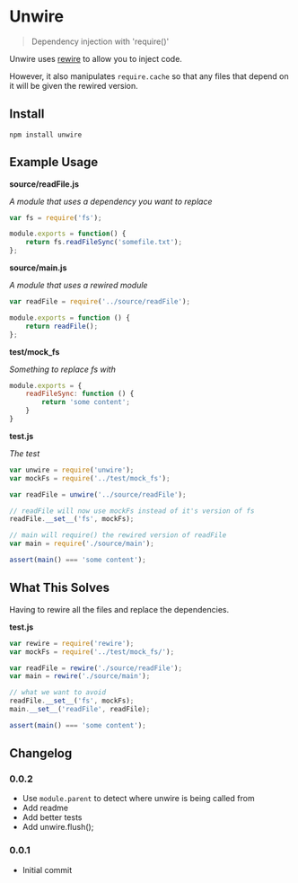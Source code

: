 # Unwire

> Dependency injection with 'require()'

Unwire uses [rewire](https://www.npmjs.org/package/rewire) to allow you to
inject code.

However, it also manipulates `require.cache` so that any files that depend on
it will be given the rewired version.

## Install

```
npm install unwire
```

## Example Usage

**source/readFile.js**

*A module that uses a dependency you want to replace*

```javascript
var fs = require('fs');

module.exports = function() {
    return fs.readFileSync('somefile.txt');
};
```

**source/main.js**

*A module that uses a rewired module*

```javascript
var readFile = require('../source/readFile');

module.exports = function () {
    return readFile();
};
```

**test/mock_fs**

*Something to replace fs with*

```javascript
module.exports = {
    readFileSync: function () {
        return 'some content';
    }
}
```

**test.js**

*The test*

```javascript
var unwire = require('unwire');
var mockFs = require('../test/mock_fs');

var readFile = unwire('../source/readFile');

// readFile will now use mockFs instead of it's version of fs
readFile.__set__('fs', mockFs);

// main will require() the rewired version of readFile
var main = require('./source/main');

assert(main() === 'some content');
```

## What This Solves

Having to rewire all the files and replace the dependencies.

**test.js**

```javascript
var rewire = require('rewire');
var mockFs = require('../test/mock_fs/');

var readFile = rewire('./source/readFile');
var main = rewire('./source/main');

// what we want to avoid
readFile.__set__('fs', mockFs);
main.__set__('readFile', readFile);

assert(main() === 'some content');
```

## Changelog

### 0.0.2

- Use `module.parent` to detect where unwire is being called from
- Add readme
- Add better tests
- Add unwire.flush();

### 0.0.1

- Initial commit
